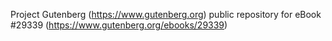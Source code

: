 Project Gutenberg (https://www.gutenberg.org) public repository for eBook #29339 (https://www.gutenberg.org/ebooks/29339)
